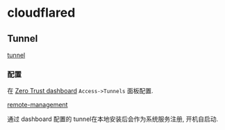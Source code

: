 # cloudflared

## Tunnel

[tunnel](https://developers.cloudflare.com/cloudflare-one/connections/connect-apps/)

### 配置

在 [Zero Trust dashboard](https://dash.teams.cloudflare.com/) `Access->Tunnels` 面板配置.

[remote-management](https://developers.cloudflare.com/cloudflare-one/connections/connect-apps/install-and-setup/tunnel-guide/remote/remote-management/)

通过 dashboard 配置的 tunnel在本地安装后会作为系统服务注册, 开机自启动.
